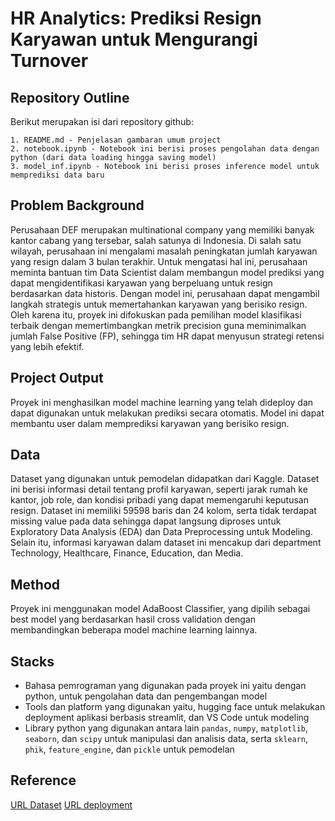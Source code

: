 # HR Analytics: Prediksi Resign Karyawan untuk Mengurangi Turnover

## Repository Outline
Berikut merupakan isi dari repository github:
```
1. README.md - Penjelasan gambaran umum project
2. notebook.ipynb - Notebook ini berisi proses pengolahan data dengan python (dari data loading hingga saving model)
3. model_inf.ipynb - Notebook ini berisi proses inference model untuk memprediksi data baru
```

## Problem Background
Perusahaan DEF merupakan multinational company yang memiliki banyak kantor cabang yang tersebar, salah satunya di Indonesia. Di salah satu wilayah, perusahaan ini mengalami masalah peningkatan jumlah karyawan yang resign dalam 3 bulan terakhir. Untuk mengatasi hal ini, perusahaan meminta bantuan tim Data Scientist dalam membangun model prediksi yang dapat mengidentifikasi karyawan yang berpeluang untuk resign berdasarkan data historis. Dengan model ini, perusahaan dapat mengambil langkah strategis untuk memertahankan karyawan yang berisiko resign. Oleh karena itu, proyek ini difokuskan pada pemilihan model klasifikasi terbaik dengan memertimbangkan metrik precision guna meminimalkan jumlah False Positive (FP), sehingga tim HR dapat menyusun strategi retensi yang lebih efektif.

## Project Output
Proyek ini menghasilkan model machine learning yang telah dideploy dan dapat digunakan untuk melakukan prediksi secara otomatis. Model ini dapat membantu user dalam memprediksi karyawan yang berisiko resign.

## Data
Dataset yang digunakan untuk pemodelan didapatkan dari Kaggle. Dataset ini berisi informasi detail tentang profil karyawan, seperti jarak rumah ke kantor, job role, dan kondisi pribadi yang dapat memengaruhi keputusan resign. Dataset ini memiliki 59598 baris dan 24 kolom, serta tidak terdapat missing value pada data sehingga dapat langsung diproses untuk Exploratory Data Analysis (EDA) dan Data Preprocessing untuk Modeling. Selain itu, informasi karyawan dalam dataset ini mencakup dari department Technology, Healthcare, Finance, Education, dan Media.

## Method
Proyek ini menggunakan model AdaBoost Classifier, yang dipilih sebagai best model yang berdasarkan hasil cross validation dengan membandingkan beberapa model machine learning lainnya.

## Stacks
- Bahasa pemrograman yang digunakan pada proyek ini yaitu dengan python, untuk pengolahan data dan pengembangan model
- Tools dan platform yang digunakan yaitu, hugging face untuk melakukan deployment aplikasi berbasis streamlit, dan VS Code untuk modeling
- Library python yang digunakan antara lain `pandas`, `numpy`, `matplotlib`, `seaborn`, dan `scipy` untuk manipulasi dan analisis data, serta `sklearn`, `phik`, `feature_engine`, dan `pickle` untuk pemodelan

## Reference
[URL Dataset](https://www.kaggle.com/datasets/stealthtechnologies/employee-attrition-dataset/data?select=train.csv)
[URL deployment](https://huggingface.co/spaces/yelinakusuma/Prediksi_Attrition_Karyawan)